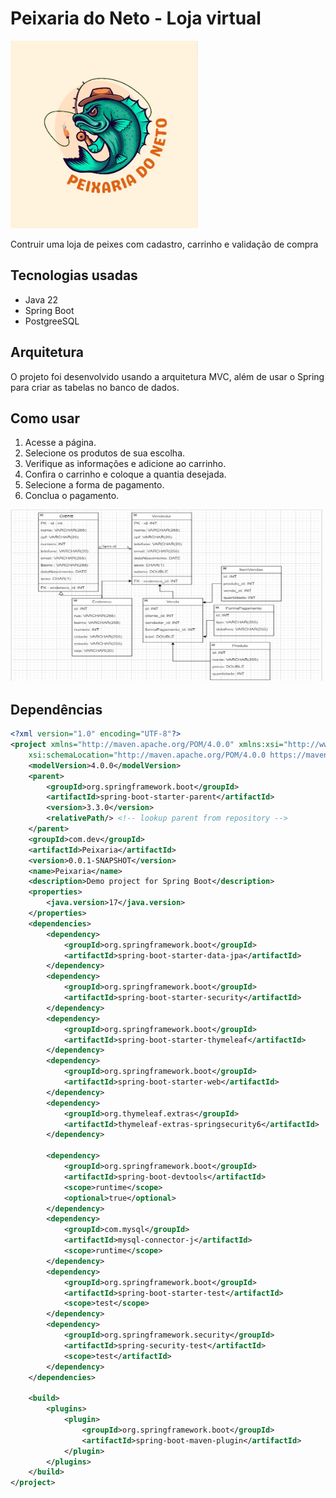 # Peixaria do Neto - Loja virtual

<img width="300px" height="300px" src="https://github.com/DavidMzNeto/Java/blob/main/Peixaria/src/main/resources/static/Imagens/logo.jpeg">

Contruir uma loja de peixes com cadastro, carrinho e validação de compra

## Tecnologias usadas

- Java 22
- Spring Boot
- PostgreeSQL

## Arquitetura

O projeto foi desenvolvido usando a arquitetura MVC, além de usar o Spring para criar as tabelas no banco de dados.

## Como usar

1. Acesse a página.
2. Selecione os produtos de sua escolha.
3. Verifique as informações e adicione ao carrinho.
4. Confira o carrinho e coloque a quantia desejada.
5. Selecione a forma de pagamento.
6. Conclua o pagamento.

<img alt="app" width="500px" height="275px" src="https://github.com/DavidMzNeto/Java/blob/main/Peixaria/src/main/resources/static/Imagens/a.jpeg">

## Dependências

```xml
<?xml version="1.0" encoding="UTF-8"?>
<project xmlns="http://maven.apache.org/POM/4.0.0" xmlns:xsi="http://www.w3.org/2001/XMLSchema-instance"
    xsi:schemaLocation="http://maven.apache.org/POM/4.0.0 https://maven.apache.org/xsd/maven-4.0.0.xsd">
    <modelVersion>4.0.0</modelVersion>
    <parent>
        <groupId>org.springframework.boot</groupId>
        <artifactId>spring-boot-starter-parent</artifactId> 
        <version>3.3.0</version>
        <relativePath/> <!-- lookup parent from repository -->
    </parent>
    <groupId>com.dev</groupId>
    <artifactId>Peixaria</artifactId>
    <version>0.0.1-SNAPSHOT</version>
    <name>Peixaria</name>
    <description>Demo project for Spring Boot</description>
    <properties>
        <java.version>17</java.version>
    </properties>
    <dependencies>
        <dependency>
            <groupId>org.springframework.boot</groupId>
            <artifactId>spring-boot-starter-data-jpa</artifactId>
        </dependency>
        <dependency>
            <groupId>org.springframework.boot</groupId>
            <artifactId>spring-boot-starter-security</artifactId>
        </dependency>
        <dependency>
            <groupId>org.springframework.boot</groupId>
            <artifactId>spring-boot-starter-thymeleaf</artifactId>
        </dependency>
        <dependency>
            <groupId>org.springframework.boot</groupId>
            <artifactId>spring-boot-starter-web</artifactId>
        </dependency>
        <dependency>
            <groupId>org.thymeleaf.extras</groupId>
            <artifactId>thymeleaf-extras-springsecurity6</artifactId>
        </dependency>

        <dependency>
            <groupId>org.springframework.boot</groupId>
            <artifactId>spring-boot-devtools</artifactId>
            <scope>runtime</scope>
            <optional>true</optional>
        </dependency>
        <dependency>
            <groupId>com.mysql</groupId>
            <artifactId>mysql-connector-j</artifactId>
            <scope>runtime</scope>
        </dependency>
        <dependency>
            <groupId>org.springframework.boot</groupId>
            <artifactId>spring-boot-starter-test</artifactId>
            <scope>test</scope>
        </dependency>
        <dependency>
            <groupId>org.springframework.security</groupId>
            <artifactId>spring-security-test</artifactId>
            <scope>test</artifactId>
        </dependency>
    </dependencies>

    <build>
        <plugins>
            <plugin>
                <groupId>org.springframework.boot</groupId>
                <artifactId>spring-boot-maven-plugin</artifactId>
            </plugin>
        </plugins>
    </build>
</project>

